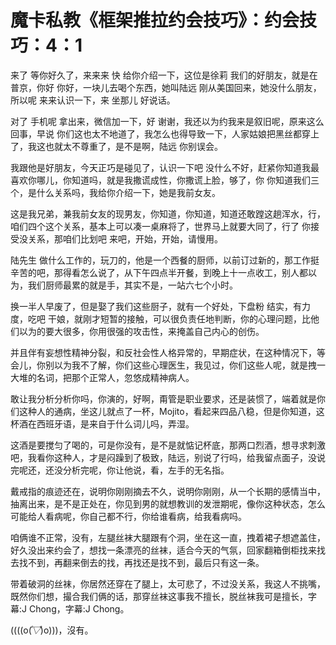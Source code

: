 # 魔卡私教《框架推拉约会技巧》：约会技巧：4：1

来了 等你好久了，来来来 快 给你介绍一下，这位是徐莉 我们的好朋友，就是在普京，你好 你好，一块儿去喝个东西，她叫陆远 刚从美国回来，她没什么朋友，所以呢 来来认识一下，来 坐那儿 好说话。

对了 手机呢 拿出来，微信加一下，好 谢谢，我还以为约我来是叙旧呢，原来这么回事，早说 你们这也太不地道了，我怎么也得导致一下，人家姑娘把黑丝都穿上了，我这也就太不尊重了，是不是啊，陆远 你别误会。

我跟他是好朋友，今天正巧是碰见了，认识一下吧 没什么不好，赶紧你知道我最喜欢你哪儿，你知道吗，就是我撒谎成性，你撒谎上脸，够了，你 你知道我们三个，是什么关系吗，我给你介绍一下，她是我前女友。

这是我兄弟，兼我前女友的现男友，你知道，你知道，知道还敢蹚这趟浑水，行，咱们四个这个关系，基本上可以凑一桌麻将了，世界马上就要大同了，行了 你接受没关系，那咱们比划吧 来吧，开始，开始，请慢用。

陆先生 做什么工作的，玩刀的，他是一个西餐的厨师，以前订过新的，那工作挺辛苦的吧，那得看怎么说了，从下午四点半开餐，到晚上十一点收工，别人都以为，我们厨师最累的就是手，其实不是，一站六七个小时。

换一半人早废了，但是娶了我们这些厨子，就有一个好处，下盘粉 结实，有力度，吃吧 干娘，就刚才短暂的接触，可以很负责任地判断，你的心理问题，比他们以为的要大很多，你用很强的攻击性，来掩盖自己内心的创伤。

并且伴有妄想性精神分裂，和反社会性人格异常的，早期症状，在这种情况下，等会儿，你别以为我不了解，你们这些心理医生，我见过，你们这些人呢，就是拽一大堆的名词，把那个正常人，忽悠成精神病人。

敢让我分析分析你吗，你演的，好啊，甭管是职业要求，还是装惯了，端着就是你们这种人的通病，坐这儿就点了一杯，Mojito，看起来四品八稳，但是你知道，这杯酒在西班牙语，是来自于什么词儿吗，弄湿。

这酒是要搅匀了喝的，可是你没有，是不是就惦记杯底，那两口烈酒，想寻求刺激吧，我看你这种人，才是闷躁到了极致，陆远，别说了行吗，给我留点面子，没说完呢还，还没分析完呢，你让他说，看，左手的无名指。

戴戒指的痕迹还在，说明你刚刚摘去不久，说明你刚刚，从一个长期的感情当中，抽离出来，是不是正处在，你见到男的就想教训的发泄期呢，像你这种状态，怎么可能给人看病呢，你自己都不行，你给谁看病，给我看病吗。

咱俩谁不正常，没有，左腿丝袜大腿跟有个洞，坐在这一直，拽着裙子想遮盖住，好久没出来约会了，想找一条漂亮的丝袜，适合今天的气氛，回家翻箱倒柜找来找去找不到，再翻来倒去的找，再找还是找不到，最后只有这一条。

带着破洞的丝袜，你居然还穿在了腿上，太可悲了，不过没关系，我这人不挑嘴，既然你们想，撮合我们俩的话，那穿丝袜这事我不擅长，脱丝袜我可是擅长，字幕:J Chong，字幕:J Chong。

((((o(*゚▽゚*)o)))，沒有。